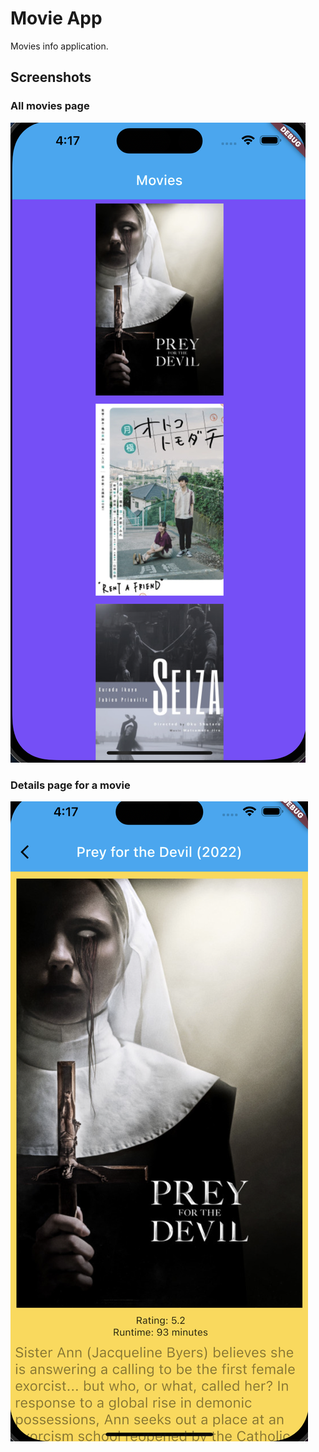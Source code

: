 # Movie App

Movies info application.

## Screenshots

### All movies page
![First ss](resources/ss1.png)

### Details page for a movie
![Second ss](resources/ss2.png)


